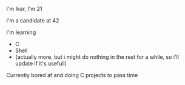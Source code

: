 I'm Ikar, I'm 21

I'm a candidate at 42

I'm learning
- C
- Shell
- (actually more, but i might do nothing in the rest for a while, so i'll update if it's usefull)

Currently bored af and doing C projects to pass time
